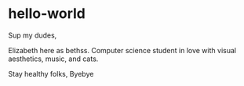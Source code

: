 # hello-world
Sup my dudes,

Elizabeth here as bethss. Computer science student in love with visual aesthetics, music, and cats.

Stay healthy folks,
Byebye
